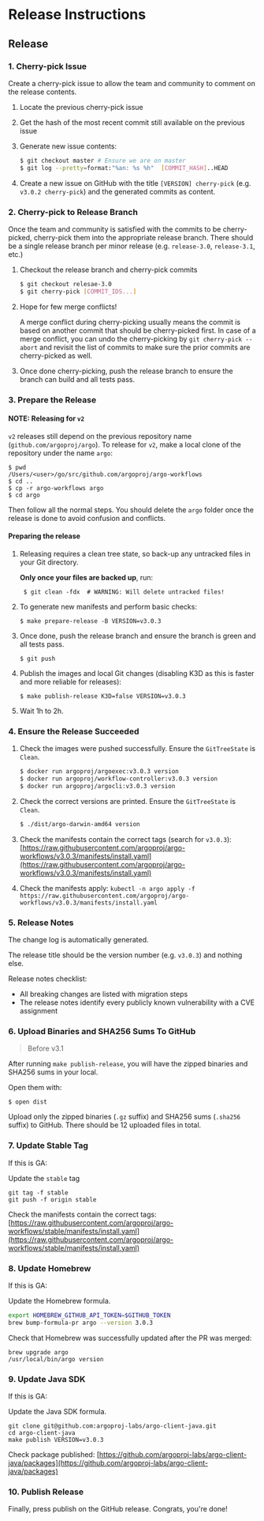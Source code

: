 # Release Instructions

## Release

### 1. Cherry-pick Issue

Create a cherry-pick issue to allow the team and community to comment on the release contents.

1. Locate the previous cherry-pick issue
2. Get the hash of the most recent commit still available on the previous issue
3. Generate new issue contents:
    
    ```sh
    $ git checkout master # Ensure we are on master
    $ git log --pretty=format:"%an: %s %h"  [COMMIT_HASH]..HEAD
    ```
4. Create a new issue on GitHub with the title `[VERSION] cherry-pick` (e.g. `v3.0.2 cherry-pick`) and the generated commits
as content.

### 2. Cherry-pick to Release Branch

Once the team and community is satisfied with the commits to be cherry-picked, cherry-pick them into the appropriate
release branch. There should be a single release branch per minor release (e.g. `release-3.0`, `release-3.1`, etc.)

1. Checkout the release branch and cherry-pick commits

    ```sh
    $ git checkout relesae-3.0
    $ git cherry-pick [COMMIT_IDS...]
    ```

2. Hope for few merge conflicts!

    A merge conflict during cherry-picking usually means the commit is based on another commit that should be 
    cherry-picked first. In case of a merge conflict, you can undo the cherry-picking by `git cherry-pick --abort` and 
    revisit the list of commits to make sure the prior commits are cherry-picked as well.

3. Once done cherry-picking, push the release branch to ensure the branch can build and all tests pass.

### 3. Prepare the Release

#### NOTE: Releasing for `v2`

`v2` releases still depend on the previous repository name (`github.com/argoproj/argo`). To release for `v2`,
make a local clone of the repository under the name `argo`:

```shell
$ pwd
/Users/<user>/go/src/github.com/argoproj/argo-workflows
$ cd ..
$ cp -r argo-workflows argo
$ cd argo
```

Then follow all the normal steps. You should delete the `argo` folder once the release is done to avoid confusion and conflicts.

#### Preparing the release

1. Releasing requires a clean tree state, so back-up any untracked files in your Git directory.
   
   **Only once your files are backed up**, run:
      ```shell
       $ git clean -fdx  # WARNING: Will delete untracked files!
      ```

2. To generate new manifests and perform basic checks:
   
      ```shell
      $ make prepare-release -B VERSION=v3.0.3
      ```

3. Once done, push the release branch and ensure the branch is green and all tests pass.

      ```shell
      $ git push
      ```

4. Publish the images and local Git changes (disabling K3D as this is faster and more reliable for releases):

      ```shell
      $ make publish-release K3D=false VERSION=v3.0.3
      ```

5. Wait 1h to 2h.

### 4. Ensure the Release Succeeded

1. Check the images were pushed successfully. Ensure the `GitTreeState` is `Clean`.
   ```sh
   $ docker run argoproj/argoexec:v3.0.3 version
   $ docker run argoproj/workflow-controller:v3.0.3 version
   $ docker run argoproj/argocli:v3.0.3 version
   ```
   
1. Check the correct versions are printed. Ensure the `GitTreeState` is `Clean`.
   ```sh
   $ ./dist/argo-darwin-amd64 version
   ```

1. Check the manifests contain the correct tags (search for `v3.0.3`): [https://raw.githubusercontent.com/argoproj/argo-workflows/v3.0.3/manifests/install.yaml](https://raw.githubusercontent.com/argoproj/argo-workflows/v3.0.3/manifests/install.yaml)

1. Check the manifests apply: `kubectl -n argo apply -f https://raw.githubusercontent.com/argoproj/argo-workflows/v3.0.3/manifests/install.yaml`

### 5. Release Notes

The change log is automatically generated.

The release title should be the version number (e.g. `v3.0.3`) and nothing else.

Release notes checklist:

* All breaking changes are listed with migration steps
* The release notes identify every publicly known vulnerability with a CVE assignment

### 6. Upload Binaries and SHA256 Sums To GitHub

> Before v3.1

After running `make publish-release`, you will have the zipped binaries and SHA256 sums in your local.

Open them with:

```shell
$ open dist
```

Upload only the zipped binaries (`.gz` suffix) and SHA256 sums (`.sha256` suffix) to GitHub. There should be 12 uploaded files in total.

### 7. Update Stable Tag

If this is GA:

Update the `stable` tag

```
git tag -f stable
git push -f origin stable
```

Check the manifests contain the correct tags: [https://raw.githubusercontent.com/argoproj/argo-workflows/stable/manifests/install.yaml](https://raw.githubusercontent.com/argoproj/argo-workflows/stable/manifests/install.yaml)

### 8. Update Homebrew

If this is GA:

Update the Homebrew formula.

```bash
export HOMEBREW_GITHUB_API_TOKEN=$GITHUB_TOKEN
brew bump-formula-pr argo --version 3.0.3
```

Check that Homebrew was successfully updated after the PR was merged:
 
 ```
 brew upgrade argo
 /usr/local/bin/argo version
 ```

### 9. Update Java SDK

If this is GA:

Update the Java SDK formula.

```
git clone git@github.com:argoproj-labs/argo-client-java.git
cd argo-client-java
make publish VERSION=v3.0.3
```

Check package published: [https://github.com/argoproj-labs/argo-client-java/packages](https://github.com/argoproj-labs/argo-client-java/packages)

### 10. Publish Release

Finally, press publish on the GitHub release. Congrats, you're done!

